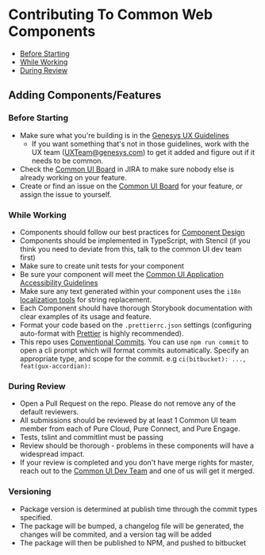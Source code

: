 # Contributing To Common Web Components

- [Before Starting](#before-starting)
- [While Working](#while-working)
- [During Review](#during-review)

## Adding Components/Features


### Before Starting

- Make sure what you're building is in the [Genesys UX Guidelines](https://intranet.genesys.com/display/UXT/Genesys+UX+Guidelines+3.0)
    - If you want something that's not in those guidelines, work with the UX team (UXTeam@genesys.com) to get it added and figure out if it needs to be common.
- Check the [Common UI Board](https://inindca.atlassian.net/projects/COMUI) in JIRA to make sure nobody else is already working on your feature.
- Create or find an issue on the [Common UI Board](https://inindca.atlassian.net/projects/COMUI) for your feature, or assign the issue to yourself.

### While Working

- Components should follow our best practices for [Component Design](./COMPONENT_DESIGN.md)
- Components should be implemented in TypeScript, with Stencil (if you think you need to deviate from this, talk to the common UI dev team first)
- Make sure to create unit tests for your component
- Be sure your component will meet the [Common UI Application Accessibility Guidelines](https://intranet.genesys.com/pages/viewpage.action?spaceKey=CMC&title=Common+UI+Application+Accessibility++Guidelines)
- Make sure any text generated within your component uses the `i18n` [localization tools](https://bitbucket.org/inindca/genesys-webcomponents/wiki/Localization) for string replacement.
- Each Component should have thorough Storybook documentation with clear examples of its usage and feature.
- Format your code based on the `.prettierrc.json` settings (configuring auto-format with [Prettier](prettier.io) is highly recommended).
- This repo uses [Conventional Commits](https://www.conventionalcommits.org/). You can use `npm run commit` to open a cli prompt which will format commits automatically. Specify an appropriate type, and scope for the commit. e.g `ci(bitbucket): ..., feat(gux-accordian):`

### During Review

- Open a Pull Request on the repo. Please do not remove any of the default reviewers.
- All submissions should be reviewed by at least 1 Common UI team member from each of Pure Cloud, Pure Connect, and Pure Engage.
- Tests, tslint and commitlint must be passing
- Review should be thorough - problems in these components will have a widespread impact.
- If your review is completed and you don't have merge rights for master, reach out to the [Common UI Dev Team](https://apps.mypurecloud.com/directory/#/group/5b99076f08ece9148419013b) and one of us will get it merged.

### Versioning

- Package version is determined at publish time through the commit types specified.
- The package will be bumped, a changelog file will be generated, the changes will be commited, and a version tag will be added
- The package will then be published to NPM, and pushed to bitbucket
